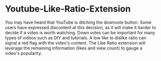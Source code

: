 # Youtube-Like-Ratio-Extension
You may have heard that YouTube is ditching the downvote button. Some users have expressed discontent at this decision, as it will make it harder to decide if a video is worth watching. Down votes can be important for many types of videos such as DIY and tutorials. A low like to dislike ratio can signal a red flag with the video's content. The Like Ratio extension will leverage the remaining information (likes and view count) to gauge a video's popularity.  
